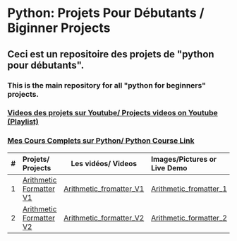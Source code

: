 # Python: Projets Pour Débutants / Biginner Projects

## Ceci est un repositoire des projets de "python pour débutants".
### This is the main repository for all "python for beginners" projects.

### [Videos des projets sur Youtube/ Projects videos on Youtube (Playlist)](https://www.youtube.com/channel/UCzvbhmjj1E0lJB9_O5tF79w)

### [Mes Cours Complets sur Python/ Python Course Link](https://www.youtube.com/channel/UCzvbhmjj1E0lJB9_O5tF79w)


| # |     Projets/ Projects                                    |             Les vidéos/ Videos                        |           Images/Pictures or Live Demo                 |  
| --|:---------------------------------------------------------|-------------------------------------------------------|:-------------------------------------------------------|
| 1 |  [Arithmetic Formatter V1](https://iili.io/XnK3Je.png)   | [Arithmetic_fromatter_V1](https://iili.io/XnK3Je.png) | [Arithmetic_fromatter_1](https://iili.io/XnK3Je.png)
| 2 |  [Arithmetic Formatter V2](https://iili.io/XnK3Je.png)   | [Arithmetic_formatter_V2](https://iili.io/XnKV7n.png) | [Arithmetic_formatter_2](https://iili.io/XnKV7n.png)       

